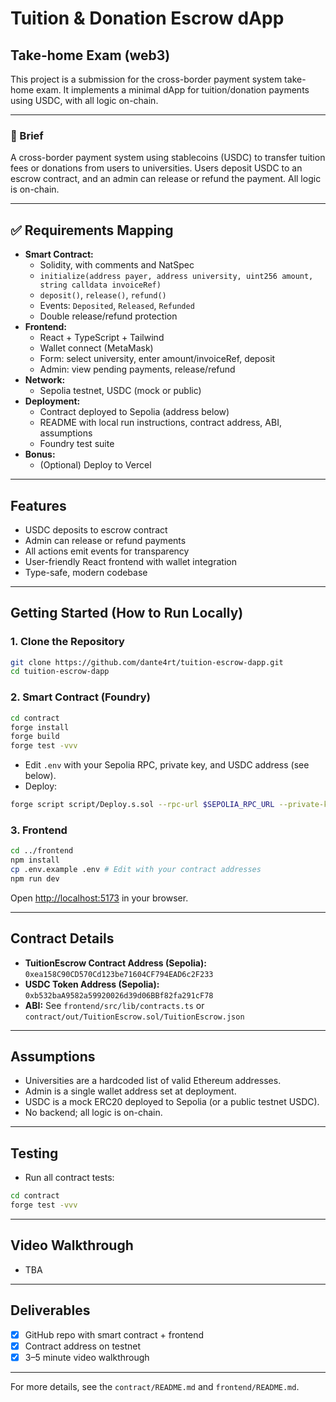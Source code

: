 # Tuition & Donation Escrow dApp

## Take-home Exam (web3)

This project is a submission for the cross-border payment system take-home exam. It implements a minimal dApp for tuition/donation payments using USDC, with all logic on-chain.

---

### 📜 Brief

A cross-border payment system using stablecoins (USDC) to transfer tuition fees or donations from users to universities. Users deposit USDC to an escrow contract, and an admin can release or refund the payment. All logic is on-chain.

---

## ✅ Requirements Mapping

- **Smart Contract:**
  - Solidity, with comments and NatSpec
  - `initialize(address payer, address university, uint256 amount, string calldata invoiceRef)`
  - `deposit()`, `release()`, `refund()`
  - Events: `Deposited`, `Released`, `Refunded`
  - Double release/refund protection
- **Frontend:**
  - React + TypeScript + Tailwind
  - Wallet connect (MetaMask)
  - Form: select university, enter amount/invoiceRef, deposit
  - Admin: view pending payments, release/refund
- **Network:**
  - Sepolia testnet, USDC (mock or public)
- **Deployment:**
  - Contract deployed to Sepolia (address below)
  - README with local run instructions, contract address, ABI, assumptions
  - Foundry test suite
- **Bonus:**
  - (Optional) Deploy to Vercel

---

## Features

- USDC deposits to escrow contract
- Admin can release or refund payments
- All actions emit events for transparency
- User-friendly React frontend with wallet integration
- Type-safe, modern codebase

---

## Getting Started (How to Run Locally)

### 1. Clone the Repository

```bash
git clone https://github.com/dante4rt/tuition-escrow-dapp.git
cd tuition-escrow-dapp
```

### 2. Smart Contract (Foundry)

```bash
cd contract
forge install
forge build
forge test -vvv
```

- Edit `.env` with your Sepolia RPC, private key, and USDC address (see below).
- Deploy:

```bash
forge script script/Deploy.s.sol --rpc-url $SEPOLIA_RPC_URL --private-key $DEPLOYER_PRIVATE_KEY
```

### 3. Frontend

```bash
cd ../frontend
npm install
cp .env.example .env # Edit with your contract addresses
npm run dev
```

Open [http://localhost:5173](http://localhost:5173) in your browser.

---

## Contract Details

- **TuitionEscrow Contract Address (Sepolia):** `0xea158C90CD570Cd123be71604CF794EAD6c2F233`
- **USDC Token Address (Sepolia):** `0xb532baA9582a59920026d39d06BBf82fa291cF78`
- **ABI:** See `frontend/src/lib/contracts.ts` or `contract/out/TuitionEscrow.sol/TuitionEscrow.json`

---

## Assumptions

- Universities are a hardcoded list of valid Ethereum addresses.
- Admin is a single wallet address set at deployment.
- USDC is a mock ERC20 deployed to Sepolia (or a public testnet USDC).
- No backend; all logic is on-chain.

---

## Testing

- Run all contract tests:

```bash
cd contract
forge test -vvv
```

---

## Video Walkthrough

- TBA

---

## Deliverables

- [x] GitHub repo with smart contract + frontend
- [x] Contract address on testnet
- [x] 3–5 minute video walkthrough

---

For more details, see the `contract/README.md` and `frontend/README.md`.
